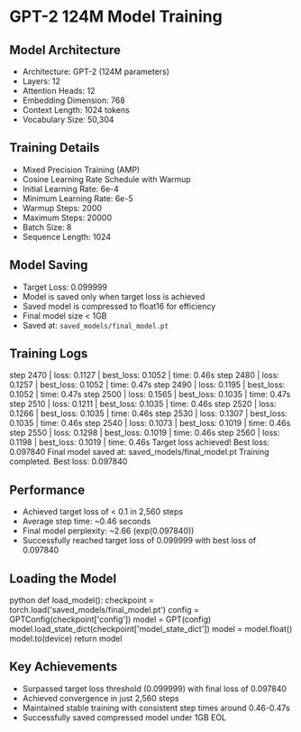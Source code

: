 # GPT-2 124M Model Training

## Model Architecture
- Architecture: GPT-2 (124M parameters)
- Layers: 12
- Attention Heads: 12
- Embedding Dimension: 768
- Context Length: 1024 tokens
- Vocabulary Size: 50,304

## Training Details
- Mixed Precision Training (AMP)
- Cosine Learning Rate Schedule with Warmup
- Initial Learning Rate: 6e-4
- Minimum Learning Rate: 6e-5
- Warmup Steps: 2000
- Maximum Steps: 20000
- Batch Size: 8
- Sequence Length: 1024

## Model Saving
- Target Loss: 0.099999
- Model is saved only when target loss is achieved
- Saved model is compressed to float16 for efficiency
- Final model size < 1GB
- Saved at: `saved_models/final_model.pt`

## Training Logs
step 2470 | loss: 0.1127 | best_loss: 0.1052 | time: 0.46s
step 2480 | loss: 0.1257 | best_loss: 0.1052 | time: 0.47s
step 2490 | loss: 0.1195 | best_loss: 0.1052 | time: 0.47s
step 2500 | loss: 0.1565 | best_loss: 0.1035 | time: 0.47s
step 2510 | loss: 0.1211 | best_loss: 0.1035 | time: 0.46s
step 2520 | loss: 0.1266 | best_loss: 0.1035 | time: 0.46s
step 2530 | loss: 0.1307 | best_loss: 0.1035 | time: 0.46s
step 2540 | loss: 0.1073 | best_loss: 0.1019 | time: 0.46s
step 2550 | loss: 0.1298 | best_loss: 0.1019 | time: 0.46s
step 2560 | loss: 0.1198 | best_loss: 0.1019 | time: 0.46s
Target loss achieved! Best loss: 0.097840
Final model saved at: saved_models/final_model.pt
Training completed. Best loss: 0.097840

## Performance
- Achieved target loss of < 0.1 in 2,560 steps
- Average step time: ~0.46 seconds
- Final model perplexity: ~2.66 (exp(0.097840))
- Successfully reached target loss of 0.099999 with best loss of 0.097840

## Loading the Model
python
def load_model():
checkpoint = torch.load('saved_models/final_model.pt')
config = GPTConfig(checkpoint['config'])
model = GPT(config)
model.load_state_dict(checkpoint['model_state_dict'])
model = model.float()
model.to(device)
return model


## Key Achievements
- Surpassed target loss threshold (0.099999) with final loss of 0.097840
- Achieved convergence in just 2,560 steps
- Maintained stable training with consistent step times around 0.46-0.47s
- Successfully saved compressed model under 1GB
EOL